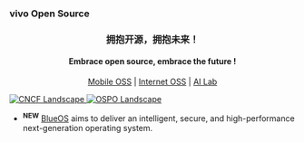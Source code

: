 <!--
<pre align="center" >
      _           
__ __(_)__ __ ___ 
\ V /| |\ V // _ \
 \_/ |_| \_/ \___/
               
</pre>
-->

<p align="center">
    <h3>vivo Open Source</h3>
    <h3 align="center">拥抱开源，拥抱未来！</h3>
</p>  
<p align="center">   
    <h4 align="center">Embrace open source, embrace the future !</h4>
</p>
<p align="center">
    <a href="https://opensource.vivo.com/" target="_blank">Mobile OSS</a>  |  <a href="https://github.com/vivo">Internet OSS</a> | <a href="https://github.com/vivo-ai-lab">AI Lab</a>
</p>

[ ![CNCF Landscape](https://img.shields.io/badge/CNCF%20Landscape-5699C6) ](https://cncf.landscape2.io/?item=cncf-members--end-user-supporter--vivo-supporter-)
[![OSPO Landscape](https://img.shields.io/badge/OSPO%20Landscape-5699C6)](https://landscape.todogroup.org/?item=todo-group-member--general--vivo-member)

<p>
    <ul>
          <li>
                <sup><b>NEW</b></sup> <a href="https://github.com/vivoblueos">BlueOS</a>
                aims to deliver an intelligent, secure, and high-performance next-generation operating system.
          </li>
    </ul>
</p>


